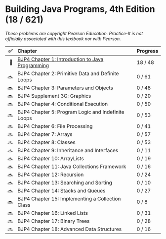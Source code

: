 # Building Java Programs, 4th Edition (18 / 621)

_These problems are copyright Pearson Education. Practice-It is not officially
associated with this textbook nor with Pearson._

|  ✅ | Chapter                                                       | Progress |
| --: | :------------------------------------------------------------ | :------- |
|  🚧 | [BJP4 Chapter 1: Introduction to Java Programming](chapter01) | 18 / 48  |
|  🔜 | BJP4 Chapter 2: Primitive Data and Definite Loops             | 0 / 61   |
|  🔜 | BJP4 Chapter 3: Parameters and Objects                        | 0 / 48   |
|  🔜 | BJP4 Supplement 3G: Graphics                                  | 0 / 20   |
|  🔜 | BJP4 Chapter 4: Conditional Execution                         | 0 / 50   |
|  🔜 | BJP4 Chapter 5: Program Logic and Indefinite Loops            | 0 / 53   |
|  🔜 | BJP4 Chapter 6: File Processing                               | 0 / 41   |
|  🔜 | BJP4 Chapter 7: Arrays                                        | 0 / 57   |
|  🔜 | BJP4 Chapter 8: Classes                                       | 0 / 53   |
|  🔜 | BJP4 Chapter 9: Inheritance and Interfaces                    | 0 / 11   |
|  🔜 | BJP4 Chapter 10: ArrayLists                                   | 0 / 19   |
|  🔜 | BJP4 Chapter 11: Java Collections Framework                   | 0 / 16   |
|  🔜 | BJP4 Chapter 12: Recursion                                    | 0 / 24   |
|  🔜 | BJP4 Chapter 13: Searching and Sorting                        | 0 / 10   |
|  🔜 | BJP4 Chapter 14: Stacks and Queues                            | 0 / 27   |
|  🔜 | BJP4 Chapter 15: Implementing a Collection Class              | 0 / 8    |
|  🔜 | BJP4 Chapter 16: Linked Lists                                 | 0 / 31   |
|  🔜 | BJP4 Chapter 17: Binary Trees                                 | 0 / 28   |
|  🔜 | BJP4 Chapter 18: Advanced Data Structures                     | 0 / 16   |
